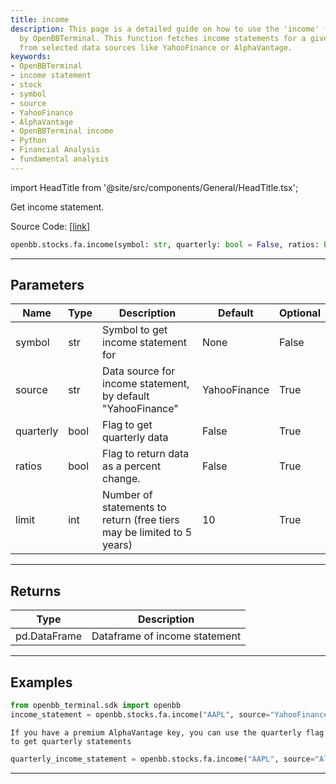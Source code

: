 ```yaml
---
title: income
description: This page is a detailed guide on how to use the 'income' function provided
  by OpenBBTerminal. This function fetches income statements for a given stock symbol
  from selected data sources like YahooFinance or AlphaVantage.
keywords:
- OpenBBTerminal
- income statement
- stock
- symbol
- source
- YahooFinance
- AlphaVantage
- OpenBBTerminal income
- Python
- Financial Analysis
- fundamental analysis
---
```


import HeadTitle from '@site/src/components/General/HeadTitle.tsx';

<HeadTitle title="income - Fa - Stocks - Reference | OpenBB SDK Docs" />

Get income statement.

Source Code: [[link](https://github.com/OpenBB-finance/OpenBBTerminal/tree/main/openbb_terminal/stocks/fundamental_analysis/sdk_helpers.py#L14)]

```python
openbb.stocks.fa.income(symbol: str, quarterly: bool = False, ratios: bool = False, source: str = "YahooFinance", limit: int = 10)
```

---

## Parameters

| Name | Type | Description | Default | Optional |
| ---- | ---- | ----------- | ------- | -------- |
| symbol | str | Symbol to get income statement for | None | False |
| source | str | Data source for income statement, by default "YahooFinance" | YahooFinance | True |
| quarterly | bool | Flag to get quarterly data | False | True |
| ratios | bool | Flag to return data as a percent change. | False | True |
| limit | int | Number of statements to return (free tiers may be limited to 5 years) | 10 | True |


---

## Returns

| Type | Description |
| ---- | ----------- |
| pd.DataFrame | Dataframe of income statement |
---

## Examples

```python
from openbb_terminal.sdk import openbb
income_statement = openbb.stocks.fa.income("AAPL", source="YahooFinance)
```

```
If you have a premium AlphaVantage key, you can use the quarterly flag to get quarterly statements
```
```python
quarterly_income_statement = openbb.stocks.fa.income("AAPL", source="AlphaVantage", quarterly=True)
```

---
